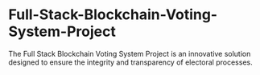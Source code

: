 # Full-Stack-Blockchain-Voting-System-Project
The Full Stack Blockchain Voting System Project is an innovative solution designed to ensure the integrity and transparency of electoral processes.
